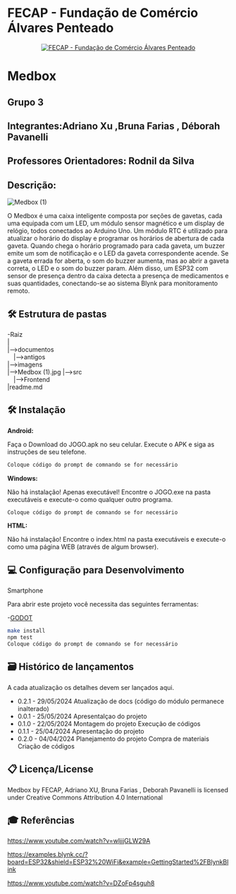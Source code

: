 # FECAP - Fundação de Comércio Álvares Penteado

<p align="center">
<a href= "https://www.fecap.br/"><img src="https://encrypted-tbn0.gstatic.com/images?q=tbn:ANd9GcRhZPrRa89Kma0ZZogxm0pi-tCn_TLKeHGVxywp-LXAFGR3B1DPouAJYHgKZGV0XTEf4AE&usqp=CAU" alt="FECAP - Fundação de Comércio Álvares Penteado" border="0"></a>
</p>

# Medbox

## Grupo 3

## Integrantes:Adriano Xu ,Bruna Farias , Déborah Pavanelli

## Professores Orientadores: Rodnil da Silva

## Descrição:
![Medbox (1)](https://github.com/2024-1-NADS1-B/Projeto3/assets/171097024/81a85ccd-cec5-4137-ae52-c1edec48056a)

O Medbox é uma caixa inteligente composta por seções de gavetas, cada uma equipada com um LED, um módulo sensor magnético e um display de relógio, todos conectados ao Arduino Uno. Um módulo RTC é utilizado para atualizar o horário do display e programar os horários de abertura de cada gaveta. Quando chega o horário programado para cada gaveta, um buzzer emite um som de notificação e o LED da gaveta correspondente acende. Se a gaveta errada for aberta, o som do buzzer aumenta, mas ao abrir a gaveta correta, o LED e o som do buzzer param. Além disso, um ESP32 com sensor de presença dentro da caixa detecta a presença de medicamentos e suas quantidades, conectando-se ao sistema Blynk para monitoramento remoto.


## 🛠 Estrutura de pastas

-Raiz<br>
|<br>
|-->documentos<br>
  &emsp;|-->antigos<br>
|-->imagens<br>
  |-->Medbox (1).jpg
|-->src<br>
  &emsp;|-->Frontend<br>
|readme.md<br>

## 🛠 Instalação

<b>Android:</b>

Faça o Download do JOGO.apk no seu celular.
Execute o APK e siga as instruções de seu telefone.

```sh
Coloque código do prompt de comnando se for necessário
```

<b>Windows:</b>

Não há instalação! Apenas executável!
Encontre o JOGO.exe na pasta executáveis e execute-o como qualquer outro programa.

```sh
Coloque código do prompt de comnando se for necessário
```

<b>HTML:</b>

Não há instalação!
Encontre o index.html na pasta executáveis e execute-o como uma página WEB (através de algum browser).

## 💻 Configuração para Desenvolvimento

Smartphone


Para abrir este projeto você necessita das seguintes ferramentas:

-<a href="https://godotengine.org/download">GODOT</a>

```sh
make install
npm test
Coloque código do prompt de comnando se for necessário
```

## 🗃 Histórico de lançamentos

A cada atualização os detalhes devem ser lançados aqui.

* 0.2.1 - 29/05/2024
    Atualização de docs (código do módulo permanece inalterado)
* 0.0.1 - 25/05/2024
    Apresentalçao do projeto
* 0.1.0 - 22/05/2024
    Montagem do projeto
    Execução de códigos
* 0.1.1 - 25/04/2024
    Apresentação do projeto
* 0.2.0 - 04/04/2024
    Planejamento do projeto
    Compra de materiais
    Criação de códigos


## 📋 Licença/License

Medbox by FECAP, Adriano XU, Bruna Farias , Deborah Pavanelli is licensed under Creative Commons Attribution 4.0 International


## 🎓 Referências

https://www.youtube.com/watch?v=wljjjGLW29A

https://examples.blynk.cc/?board=ESP32&shield=ESP32%20WiFi&example=GettingStarted%2FBlynkBlink

https://www.youtube.com/watch?v=DZoFp4sguh8


